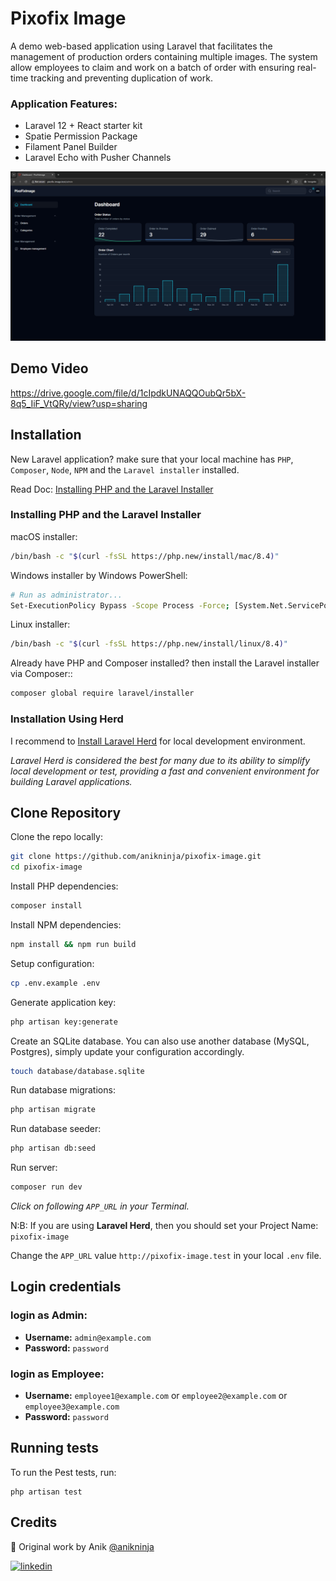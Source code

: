 # Pixofix Image
A demo web-based application using Laravel that facilitates the management of production orders containing multiple images. The system allow employees to claim and work on a batch of order with ensuring real-time tracking and preventing duplication of work.

### Application Features:
- Laravel 12 + React starter kit
- Spatie Permission Package
- Filament Panel Builder
- Laravel Echo with Pusher Channels

![](https://raw.githubusercontent.com/anikninja/pixofix-image/07683a76eb18303557553d0d93e2dd63632b0373/screenshot.png)

## Demo Video
https://drive.google.com/file/d/1cIpdkUNAQQOubQr5bX-8q5_IiF_VtQRy/view?usp=sharing


## Installation

New Laravel application? make sure that your local machine has `PHP`, `Composer`, `Node`, `NPM` and the `Laravel installer` installed.

Read Doc: [Installing PHP and the Laravel Installer](https://laravel.com/docs/12.x/installation#installing-php)

### Installing PHP and the Laravel Installer

macOS installer:

```sh
/bin/bash -c "$(curl -fsSL https://php.new/install/mac/8.4)"
```

Windows installer by Windows PowerShell:

```sh
# Run as administrator...
Set-ExecutionPolicy Bypass -Scope Process -Force; [System.Net.ServicePointManager]::SecurityProtocol = [System.Net.ServicePointManager]::SecurityProtocol -bor 3072; iex ((New-Object System.Net.WebClient).DownloadString('https://php.new/install/windows/8.4'))
```

Linux installer:

```sh
/bin/bash -c "$(curl -fsSL https://php.new/install/linux/8.4)"
```


Already have PHP and Composer installed? then install the Laravel installer via Composer::

```sh
composer global require laravel/installer
```

### Installation Using Herd

I recommend to [Install Laravel Herd](https://herd.laravel.com/) for local development environment.

*Laravel Herd is considered the best for many due to its ability to simplify local development or test, providing a fast and convenient environment for building Laravel applications.*


## Clone Repository

Clone the repo locally:

```sh
git clone https://github.com/anikninja/pixofix-image.git
cd pixofix-image
```

Install PHP dependencies:

```sh
composer install
```

Install NPM dependencies:

```sh
npm install && npm run build
```

Setup configuration:

```sh
cp .env.example .env
```

Generate application key:

```sh
php artisan key:generate
```

Create an SQLite database. You can also use another database (MySQL, Postgres), simply update your configuration accordingly.

```sh
touch database/database.sqlite
```

Run database migrations:

```sh
php artisan migrate
```

Run database seeder:

```sh
php artisan db:seed
```

Run server:

```sh
composer run dev
```

*Click on following `APP_URL` in your Terminal.*

N:B: If you are using **Laravel Herd**, then you should set your Project Name: `pixofix-image`

Change the `APP_URL` value `http://pixofix-image.test` in your local `.env` file.


## Login credentials
### login as Admin:
- **Username:** `admin@example.com`
- **Password:** `password`
### login as Employee:
- **Username:** `employee1@example.com`  or `employee2@example.com` or `employee3@example.com`
- **Password:** `password`


## Running tests

To run the Pest tests, run:

```
php artisan test
```


## Credits

🚀 Original work by Anik [@anikninja](https://www.github.com/anikninja)

[![linkedin](https://img.shields.io/badge/linkedin-0A66C2?style=for-the-badge&logo=linkedin&logoColor=white)](https://www.linkedin.com/in/anik89bd/)
